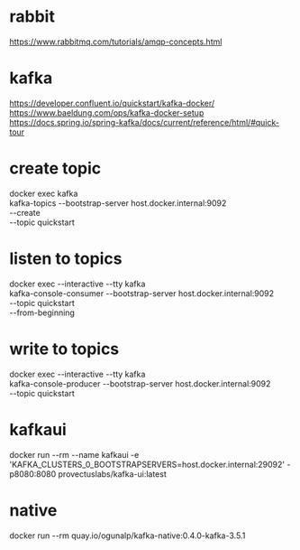 # rabbit
https://www.rabbitmq.com/tutorials/amqp-concepts.html

# kafka
https://developer.confluent.io/quickstart/kafka-docker/
https://www.baeldung.com/ops/kafka-docker-setup
https://docs.spring.io/spring-kafka/docs/current/reference/html/#quick-tour

# create topic
docker exec kafka \
kafka-topics --bootstrap-server host.docker.internal:9092 \
--create \
--topic quickstart
              
# listen to topics
docker exec --interactive --tty kafka \
kafka-console-consumer --bootstrap-server host.docker.internal:9092 \
--topic quickstart \
--from-beginning

# write to topics
docker exec --interactive --tty kafka \
kafka-console-producer --bootstrap-server host.docker.internal:9092 \
--topic quickstart

# kafkaui 
docker run --rm --name kafkaui -e 'KAFKA_CLUSTERS_0_BOOTSTRAPSERVERS=host.docker.internal:29092' -p8080:8080 provectuslabs/kafka-ui:latest
                  
# native
docker run --rm quay.io/ogunalp/kafka-native:0.4.0-kafka-3.5.1
